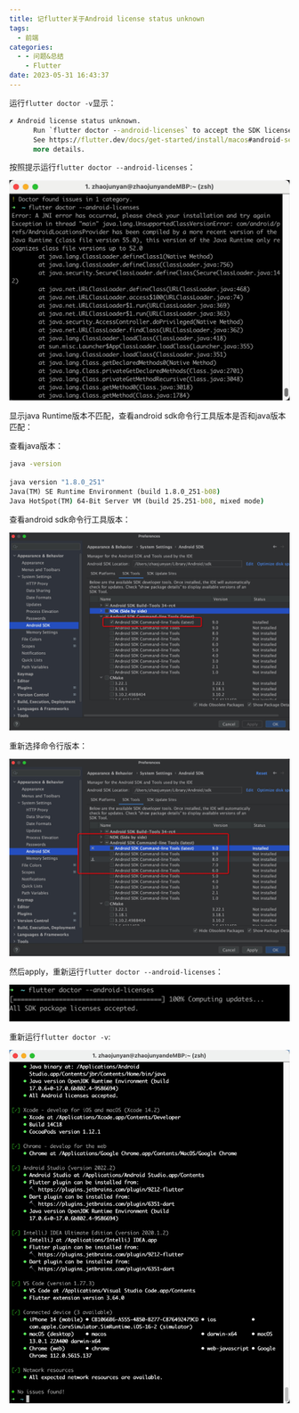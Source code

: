 ```yaml
---
title: 记flutter关于Android license status unknown
tags:
  - 前端
categories:
  - - 问题&总结
    - Flutter
date: 2023-05-31 16:43:37
---
```


运行`flutter doctor -v`显示：

```cmd
✗ Android license status unknown.
      Run `flutter doctor --android-licenses` to accept the SDK licenses.
      See https://flutter.dev/docs/get-started/install/macos#android-setup for
      more details.
```

按照提示运行`flutter doctor --android-licenses`：

![flutter](/images/flutter_license.jpg)

显示java Runtime版本不匹配，查看android sdk命令行工具版本是否和java版本匹配：

查看java版本：

```cmd
java -version

java version "1.8.0_251"
Java(TM) SE Runtime Environment (build 1.8.0_251-b08)
Java HotSpot(TM) 64-Bit Server VM (build 25.251-b08, mixed mode)
```

查看android sdk命令行工具版本：

![flutter](/images/flutter_java_version.jpg)

重新选择命令行版本：

![flutter](/images/flutter_line_version.jpg)

然后apply，重新运行`flutter doctor --android-licenses`：

![flutter](/images/flutter_license_done.jpg)

重新运行`flutter doctor -v`:

![flutter](/images/flutter_doctor_done.jpg)